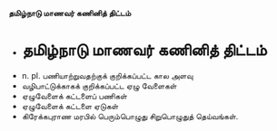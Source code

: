 **தமிழ்நாடு மாணவர் கணினித் திட்டம்**
- # தமிழ்நாடு மாணவர் கணினித் திட்டம்
- n. pl. பணியாற்றுவதற்குக் குறிக்கப்பட்ட கால அளவு
- வழிபாட்டுக்காகக் குறிக்கப்பட்ட ஏழு வேளைகள்
- ஏழுவேளைக் கட்டளைப் பணிகள்
- ஏழுவேளைக் கட்டளை ஏடுகள்
- கிரேக்கபுராண மரபில் பெரும்பொழுது சிறுபொழுதுத் தெய்வங்கள்.

